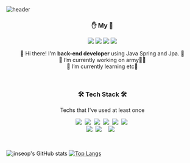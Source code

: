 ![header](https://capsule-render.vercel.app/api?type=waving&color=21bacc&height=200&section=header&text=JinSeop%20Kim&fontSize=65&fontColor=0b2e3d)


<h3 align="center">✋ My 🤚</h3>
<p align="center">
  <a href="https://cnu-jinseop.tistory.com/" target="_blank"><img src="https://img.shields.io/badge/Blog-gray?style=flat-square&logo=TV%20Time&logoColor=white&link=https://cnu-jinseop.tistory.com/"/></a>
  <a href="mailto:tjq2702@naver.com" target="_blank"><img src="https://img.shields.io/badge/tjq2702@naver.com-03C75A?style=flat-square&logo=Naver&logoColor=white&link=tjq2702@naver.com"/></a>
  <a href="https://www.facebook.com/profile.php?id=100010160433979&__cft__[0]=AZUr8yt9dvk2KjBXd1KLS1A8DaLCyRgKFBKeRwSY5qpPFjbaUyoEytg1irVGCD_SiihIBfskRf4vx_Pu3C3PN8UWxim5sHlfgdP3ICUvtpk8UBmvWVrJTUMqgKL6um_UbSggHz5eK-44AajrknRT2s-n&__tn__=-]C%2CP-R" target = "_blank"><img src="https://img.shields.io/badge/-Facebook-1877f2?style=flat-square&logo=facebook&logoColor=white&link=https://www.facebook.com/profile.php?id=100010160433979&__cft__[0]=AZUr8yt9dvk2KjBXd1KLS1A8DaLCyRgKFBKeRwSY5qpPFjbaUyoEytg1irVGCD_SiihIBfskRf4vx_Pu3C3PN8UWxim5sHlfgdP3ICUvtpk8UBmvWVrJTUMqgKL6um_UbSggHz5eK-44AajrknRT2s-n&__tn__=-]C%2CP-R"/></a>
  <a href="https://www.instagram.com/dear_seop/" target="_blank"><img src="https://img.shields.io/badge/-Instagram-dd2a7b?style=flat-square&logo=instagram&logoColor=white&link=https://www.instagram.com/dear_seop/"/></a>
</p>
<p align="center">
  👋 Hi there! I'm <b>back-end developer</b> using Java Spring and Jpa. 🚀<br/>
  🔭 I’m currently working on army💂‍♂️<br/>
  🌱 I’m currently learning etc🌱<br/>
</p>
</br>

<h3 align="center">🛠 Tech Stack 🛠</h3>
<p align="center"> Techs that I've used at least once </p>

<p align="center">
  <img src="https://img.shields.io/badge/Python-3766AB?style=flat-square&logo=Python&logoColor=white"/></a>&nbsp 
  <img src="https://img.shields.io/badge/Java-007396?style=flat-square&logo=Java&logoColor=white"/></a>&nbsp 
  <img src="https://img.shields.io/badge/C++-00599C?style=flat-square&logo=C%2B%2B&logoColor=white"/></a>&nbsp 
  <img src="https://img.shields.io/badge/C-A8B9CC?style=flat-square&logo=C&logoColor=white"/></a>&nbsp 
  <img src="https://img.shields.io/badge/Javascript-ffb13b?style=flat-square&logo=javascript&logoColor=white"/></a>&nbsp 
  <img src="https://img.shields.io/badge/css-1572B6?style=flat-square&logo=css3&logoColor=white"/></a>&nbsp 
  <br>
  <img src="https://img.shields.io/badge/SpringBoot-6DB33F?style=flat-square&logo=Spring&logoColor=white"/></a>&nbsp 
  <img src="https://img.shields.io/badge/Mysql-E6B91E?style=flat-square&logo=MySql&logoColor=white"/></a>&nbsp 
  <img src="http://img.shields.io/badge/-Keras-D00000?style=flat&logo=Keras&link=https://keras.io//?hl=ko"style="height : auto; margin-left : 10px; margin-right : 10px;"/>
</p>

<br>

![jinseop's GitHub stats](https://github-readme-stats.vercel.app/api?username=kim-jin-seop&show_icons=true&theme=highcontrast)
[![Top Langs](https://github-readme-stats.vercel.app/api/top-langs/?username=kim-jin-seop&layout=compact)](https://github.com/anuraghazra/github-readme-stats)
